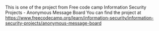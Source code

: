 This is one of the project from Free code camp Information Security Projects - Anonymous Message Board
You can find the project at https://www.freecodecamp.org/learn/information-security/information-security-projects/anonymous-message-board


